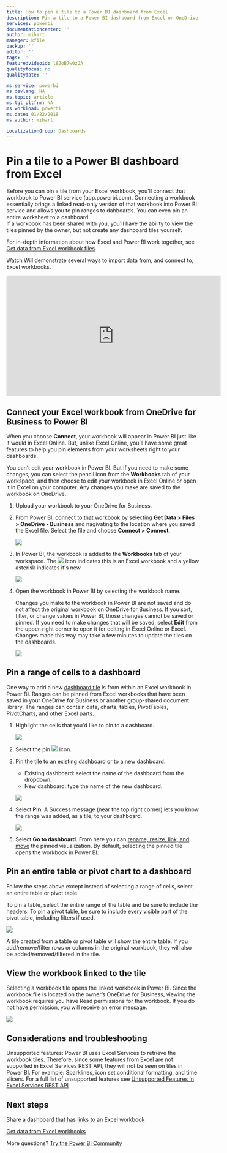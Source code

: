 ```yaml
---
title: How to pin a tile to a Power BI dashboard from Excel
description: Pin a tile to a Power BI dashboard from Excel on OneDrive for Business. Pin ranges, charts, tables
services: powerbi
documentationcenter: ''
author: mihart
manager: kfile
backup: ''
editor: ''
tags: ''
featuredvideoid: l8JoB7w0zJA
qualityfocus: no
qualitydate: ''

ms.service: powerbi
ms.devlang: NA
ms.topic: article
ms.tgt_pltfrm: NA
ms.workload: powerbi
ms.date: 01/22/2018
ms.author: mihart

LocalizationGroup: Dashboards
---
```

# Pin a tile to a Power BI dashboard from Excel
Before you can pin a tile from your Excel workbook, you'll connect that workbook to Power BI service (app.powerbi.com). Connecting a workbook essentially brings a linked read-only version of that workbook into Power BI service and allows you to pin ranges to dahboards. You can even pin an entire worksheet to a dashboard.  
If a workbook has been shared with you, you'll have the ability to view the tiles pinned by the owner, but not create any dashboard tiles yourself. 

For in-depth information about how Excel and Power BI work together, see [Get data from Excel workbook files](http://go.microsoft.com/fwlink/?LinkID=521962).

Watch Will demonstrate several ways to import data from, and connect to, Excel workbooks.

<iframe width="560" height="315" src="https://www.youtube.com/embed/l8JoB7w0zJA" frameborder="0" allowfullscreen></iframe>

## Connect your Excel workbook from OneDrive for Business to Power BI
When you choose **Connect**, your workbook will appear in Power BI just like it would in Excel Online. But, unlike Excel Online, you’ll have some great features to help you pin elements from your worksheets right to your dashboards.

You can’t edit your workbook in Power BI. But if you need to make some changes, you can select the pencil icon from the **Workbooks** tab of your workspace, and then choose to edit your workbook in Excel Online or open it in Excel on your computer. Any changes you make are saved to the workbook on OneDrive.

1. Upload your workbook to your OneDrive for Business.
2. From Power BI, [connect to that workbook](service-excel-workbook-files.md) by selecting **Get Data > Files > OneDrive - Business** and nagivating to the location where you saved the Excel file. Select the file and choose **Connect > Connect**.

   ![](media/service-dashboard-pin-tile-from-excel/power-bi-connect.png)

3. In Power BI, the workbook is added to the **Workbooks** tab of your workspace.  The ![](media/service-dashboard-pin-tile-from-excel/pbi_workbookicon.png) icon indicates this is an Excel workbook and a yellow asterisk indicates it's new.
   
    
   ![](media/service-dashboard-pin-tile-from-excel/power-bi-workbooks.png)
4. Open the workbook in Power BI by selecting the workbook name.

    Changes you make to the workbook in Power BI are not saved and do not affect the original workbook on OneDrive for Business. If you sort, filter, or change values in Power BI, those changes cannot be saved or pinned. If you need to make changes that will be saved, select **Edit** from the upper-right corner to open it for editing in Excel Online or Excel. Changes made this way may take a few minutes to update the tiles on the dashboards.
   
   
   ![](media/service-dashboard-pin-tile-from-excel/power-bi-opened.png)

## Pin a range of cells to a dashboard
One way to add a new [dashboard tile](service-dashboard-tiles.md) is from within an Excel workbook in Power BI. Ranges can be pinned from Excel workbooks that have been saved in your OneDrive for Business or another group-shared document library. The ranges can contain data, charts, tables, PivotTables, PivotCharts, and other Excel parts.

1. Highlight the cells that you'd like to pin to a dashboard.
   
    ![](media/service-dashboard-pin-tile-from-excel/pbi_selectrange.png)
2. Select the pin ![](media/service-dashboard-pin-tile-from-excel/pbi_pintile_small.png) icon. 
3. Pin the tile to an existing dashboard or to a new dashboard. 
   
   * Existing dashboard: select the name of the dashboard from the dropdown.
   * New dashboard: type the name of the new dashboard.
   
    ![](media/service-dashboard-pin-tile-from-excel/pbi_dashdialog1.png)
4. Select **Pin**. A Success message (near the top right corner) lets you know the range was added, as a tile, to your dashboard. 
   
    ![](media/service-dashboard-pin-tile-from-excel/power-bi-go-to-dashboard.png)
5. Select **Go to dashboard**. From here you can [rename, resize, link, and move](service-dashboard-edit-tile.md) the pinned visualization. By default, selecting the pinned tile opens the workbook in Power BI.

## Pin an entire table or pivot chart to a dashboard
Follow the steps above except instead of selecting a range of cells, select an entire table or pivot table.

To pin a table, select the entire range of the table and be sure to include the headers.  To pin a pivot table, be sure to include every visible part of the pivot table, including filters if used.

 ![](media/service-dashboard-pin-tile-from-excel/pbi_selecttable.png)

A tile created from a table or pivot table will show the entire table.  If you add/remove/filter rows or columns in the original workbook, they will also be added/removed/filtered in the tile.

## View the workbook linked to the tile
Selecting a workbook tile opens the linked workbook in Power BI. Since the workbook file is located on the owner’s OneDrive for Business, viewing the workbook requires you have Read permissions for the workbook. If you do not have permission, you will receive an error message.  

 ![](media/service-dashboard-pin-tile-from-excel/pin-from-excel.gif)

## Considerations and troubleshooting
Unsupported features: Power BI uses Excel Services to retrieve the workbook tiles. Therefore, since some features from Excel are not supported in Excel Services REST API, they will not be seen on tiles in Power BI. For example: Sparklines, icon set conditional formatting, and time slicers. For a full list of unsupported features see [Unsupported Features in Excel Services REST API](http://msdn.microsoft.com/library/office/ff394477.aspx)

## Next steps
[Share a dashboard that has links to an Excel workbook](service-share-dashboard-that-links-to-excel-onedrive.md)

[Get data from Excel workbooks](service-excel-workbook-files.md)

More questions? [Try the Power BI Community](http://community.powerbi.com/)

